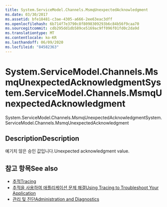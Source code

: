 ```yaml
---
title: System.ServiceModel.Channels.MsmqUnexpectedAcknowledgment
ms.date: 03/30/2017
ms.assetid: bfe18481-c3ae-4305-a666-2ee63eac3dff
ms.openlocfilehash: 6b714f7e3790c8f8098309293b6c84b56f9caa70
ms.sourcegitcommit: cdb295dd1db589ce5169ac9ff096f01fd0c2da9d
ms.translationtype: MT
ms.contentlocale: ko-KR
ms.lasthandoff: 06/09/2020
ms.locfileid: "84582363"
---
```

# <a name="systemservicemodelchannelsmsmqunexpectedacknowledgment"></a><span data-ttu-id="427b1-102">System.ServiceModel.Channels.MsmqUnexpectedAcknowledgment</span><span class="sxs-lookup"><span data-stu-id="427b1-102">System.ServiceModel.Channels.MsmqUnexpectedAcknowledgment</span></span>
<span data-ttu-id="427b1-103">System.ServiceModel.Channels.MsmqUnexpectedAcknowledgment</span><span class="sxs-lookup"><span data-stu-id="427b1-103">System.ServiceModel.Channels.MsmqUnexpectedAcknowledgment</span></span>  
  
## <a name="description"></a><span data-ttu-id="427b1-104">Description</span><span class="sxs-lookup"><span data-stu-id="427b1-104">Description</span></span>  
 <span data-ttu-id="427b1-105">예기치 않은 승인 값입니다.</span><span class="sxs-lookup"><span data-stu-id="427b1-105">Unexpected acknowledgment value.</span></span>  
  
## <a name="see-also"></a><span data-ttu-id="427b1-106">참고 항목</span><span class="sxs-lookup"><span data-stu-id="427b1-106">See also</span></span>

- [<span data-ttu-id="427b1-107">추적</span><span class="sxs-lookup"><span data-stu-id="427b1-107">Tracing</span></span>](index.md)
- [<span data-ttu-id="427b1-108">추적을 사용하여 애플리케이션 문제 해결</span><span class="sxs-lookup"><span data-stu-id="427b1-108">Using Tracing to Troubleshoot Your Application</span></span>](using-tracing-to-troubleshoot-your-application.md)
- [<span data-ttu-id="427b1-109">관리 및 진단</span><span class="sxs-lookup"><span data-stu-id="427b1-109">Administration and Diagnostics</span></span>](../index.md)
